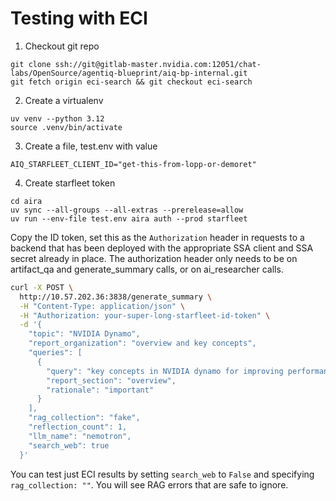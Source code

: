 <!--
SPDX-FileCopyrightText: Copyright (c) 2025, NVIDIA CORPORATION & AFFILIATES. All rights reserved.
SPDX-License-Identifier: Apache-2.0

Licensed under the Apache License, Version 2.0 (the "License");
you may not use this file except in compliance with the License.
You may obtain a copy of the License at

http://www.apache.org/licenses/LICENSE-2.0

Unless required by applicable law or agreed to in writing, software
distributed under the License is distributed on an "AS IS" BASIS,
WITHOUT WARRANTIES OR CONDITIONS OF ANY KIND, either express or implied.
See the License for the specific language governing permissions and
limitations under the License.
-->

# Testing with ECI

1. Checkout git repo

```
git clone ssh://git@gitlab-master.nvidia.com:12051/chat-labs/OpenSource/agentiq-blueprint/aiq-bp-internal.git
git fetch origin eci-search && git checkout eci-search
```

2. Create a virtualenv

```
uv venv --python 3.12
source .venv/bin/activate
```

3. Create a file, test.env with value

```
AIQ_STARFLEET_CLIENT_ID="get-this-from-lopp-or-demoret"
```

4. Create starfleet token

```
cd aira
uv sync --all-groups --all-extras --prerelease=allow
uv run --env-file test.env aira auth --prod starfleet
```

Copy the ID token, set this as the `Authorization` header in requests to a backend that has been deployed with the appropriate SSA client and SSA secret already in place. The authorization header only needs to be on artifact_qa and generate_summary calls, or on ai_researcher calls.

```bash
curl -X POST \
  http://10.57.202.36:3838/generate_summary \
  -H "Content-Type: application/json" \
  -H "Authorization: your-super-long-starfleet-id-token" \
  -d '{
    "topic": "NVIDIA Dynamo",
    "report_organization": "overview and key concepts",
    "queries": [
      {
        "query": "key concepts in NVIDIA dynamo for improving performance in LLM inference",
        "report_section": "overview",
        "rationale": "important"
      }
    ],
    "rag_collection": "fake",
    "reflection_count": 1,
    "llm_name": "nemotron",
    "search_web": true
  }'
```

You can test just ECI results by setting `search_web` to `False` and specifying `rag_collection: ""`. You will see RAG errors that are safe to ignore.
